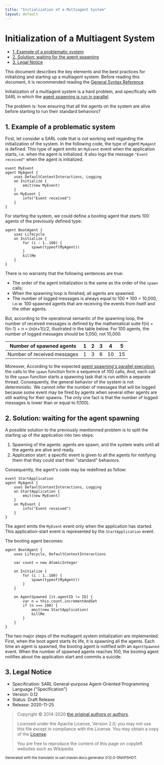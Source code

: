```yaml
---
title: "Initialization of a Multiagent System"
layout: default
---
```


# Initialization of a Multiagent System


<ul class="page_outline" id="page_outline">

<li><a href="#1-example-of-a-problematic-system">1. Example of a problematic system</a></li>
<li><a href="#2-solution-waiting-for-the-agent-spawning">2. Solution: waiting for the agent spawning</a></li>
<li><a href="#3-legal-notice">3. Legal Notice</a></li>

</ul>


This document describes the key elements and the best practices for initializing and starting up a multiagent system.
Before reading this document, it is recommended reading
the [General Syntax Reference](../reference/GeneralSyntax.html).

Initialization of a multiagent system is a hard problem, and specifically with SARL in which the
[agent spawning is run in parallel](./ParallelExecution.html).

The problem is: how ensuring that all the agents on the system are alive before starting to run their
standard behaviors?

## 1. Example of a problematic system

First, let consider a SARL code that is not working well regarding the initialization of the system.
In the following code, the type of agent `MyAgent` is defined.
This type of agent emits an `MyEvent` event when the application starts, i.e. when the agent is initialized.
It also logs the message `"Event received"` when the agent is initialized.

```sarl
event MyEvent
agent MyAgent {
	uses DefaultContextInteractions, Logging
	on Initialize {
		emit(new MyEvent)
	}
	on MyEvent {
		info("Event received")
	}
}
```



For starting the system, we could define a booting agent that starts 100 agents of the previously defined type:

```sarl
agent BootAgent {
	uses Lifecycle
	on Initialize {
		for (i : 1..100) {
			spawn(typeof(MyAgent))
		}
		killMe
	}
}
```


There is no warranty that the following sentences are true:
* The order of the agent initialization is the same as the order of the `spawn` calls;
* When the spawning loop is finished, all agents are spawned.
* The number of logged messages is always equal to 100 * 100 = 10,000, i.o.w. 100 spawned agents that are receiving the events from itself and the other agents.

But, according to the operational semantic of the spawning loop, the number of received messages
is defined by the mathematical suite f(n) = f(n-1) + n = (n(n+1))/2, illustrated in the table below.
For 100 agents, the number of logged messages should be 5,050, not 10,000.


| Number of spawned agents    | 1 | 2 | 3 | 4  | 5  |
|-----------------------------|---|---|---|----|----|
| Number of received messages | 1 | 3 | 6 | 10 | 15 |


Moreover, According to the expected [agent spawning's parallel execution](./ParallelExecution.html), the calls to the
`spawn` function form a sequence of 100 calls; And, each call to the `spawn` function starts a spawning task that is run within a separate thread.
Consequently, the general behavior of the system is not deterministic.
We cannot infer the number of messages that will be logged because some event may be fired by agents when several
other agents are still waiting for their spawns. The only one fact is that the number of logged messages is lower than or equal to f(100).

## 2. Solution: waiting for the agent spawning

A possible solution to the previously mentionned problem is to split the starting up of the application into two steps:
1. Spawning of the agents: agents are spawn, and the system waits until all the agents are alive and ready.
2. Application start: a specific event is given to all the agents for notifying them that they could start their "standard" behaviors.

Consequently, the agent's code may be redefined as follow:

```sarl
event StartApplication
agent MyAgent {
	uses DefaultContextInteractions, Logging
	on StartApplication {
		emit(new MyEvent)
	}
	on MyEvent {
		info("Event received")
	}
}
```


		
The agent emits the `MyEvent` event only when the application has started.
This application-start event is represented by the `StartApplication` event.

The booting agent becomes:

```sarl
agent BootAgent {
	uses Lifecycle, DefaultContextInteractions
	
	var count = new AtomicInteger
	
	on Initialize {
		for (i : 1..100) {
			spawn(typeof(MyAgent))
		}
	}
	
	on AgentSpawned [it.agentID != ID] {
		var n = this.count.incrementAndGet
		if (n === 100) {
			emit(new StartApplication)
			killMe
		}
	}
}
```



The two major steps of the multiagent system initialization are implemented.
First, when the boot agent starts its life, it is spawning all the agents.
Each time an agent is spawned, the booting agent is notified with an `AgentSpawned` event.
When the number of spawned agents reaches 100, the booting agent notifies about the application start
and commits a suicide.


## 3. Legal Notice

* Specification: SARL General-purpose Agent-Oriented Programming Language ("Specification")
* Version: 0.12
* Status: Draft Release
* Release: 2020-11-25

> Copyright &copy; 2014-2020 [the original authors or authors](http://www.sarl.io/about/index.html).
>
> Licensed under the Apache License, Version 2.0;
> you may not use this file except in compliance with the License.
> You may obtain a copy of the [License](http://www.apache.org/licenses/LICENSE-2.0).
>
> You are free to reproduce the content of this page on copyleft websites such as Wikipedia.

<small>Generated with the translator io.sarl.maven.docs.generator 0.12.0-SNAPSHOT.</small>
